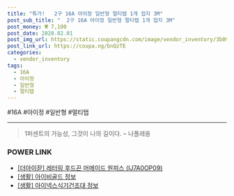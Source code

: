 ```yaml
--- 
title: "특가!   2구 16A 아이정 일반형 멀티탭 1개 접지 3M" 
post_sub_title: "  2구 16A 아이정 일반형 멀티탭 1개 접지 3M" 
post_money: ₩ 7,100 
post_date: 2020.02.01 
post_img_url: https://static.coupangcdn.com/image/vendor_inventory/3b09/9cf0b70213aa9da350c9a278a8c767b20538bbf4260d7ddceae8d925c514.jpg 
post_link_url: https://coupa.ng/bnQzTE 
categories: 
  - vendor_inventory 
tags: 
  - 16A 
  - 아이정 
  - 일반형 
  - 멀티탭 
--- 
```

  #16A #아이정 #일반형 #멀티탭 
<hr> 

> 1퍼센트의 가능성, 그것이 나의 길이다. – 나폴레옹 


### POWER LINK

* <a href="https://blog.naver.com/santokki14/221778060044" target="_blank">[더아이잗] 레터링 후드끈 머메이드 원피스 (IJ7A0OP09)</a>
* <a href="https://blog.naver.com/santokki14/221770085574" target="_blank"> [생활] 아이비골드 정보 </a>
* <a href="https://blog.naver.com/sakai111/221764542458" target="_blank"> [생활] 아이넥스식기건조대 정보 </a>
